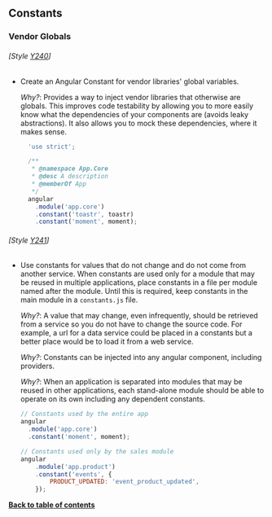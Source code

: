 ## Constants

### Vendor Globals
###### [Style [Y240](https://github.com/johnpapa/angular-styleguide/#style-y240)]

  - Create an Angular Constant for vendor libraries' global variables.

    *Why?*: Provides a way to inject vendor libraries that otherwise are globals. This improves code testability by allowing you to more easily know what the dependencies of your components are (avoids leaky abstractions). It also allows you to mock these dependencies, where it makes sense.

    ```javascript
      'use strict';

      /**
       * @namespace App.Core
       * @desc A description
       * @memberOf App
       */
      angular
        .module('app.core')
        .constant('toastr', toastr)
        .constant('moment', moment);
    ```

###### [Style [Y241](https://github.com/johnpapa/angular-styleguide/#style-y241)]

  - Use constants for values that do not change and do not come from another service. When constants are used only for a module that may be reused in multiple applications, place constants in a file per module named after the module. Until this is required, keep constants in the main module in a `constants.js` file.

    *Why?*: A value that may change, even infrequently, should be retrieved from a service so you do not have to change the source code. For example, a url for a data service could be placed in a constants but a better place would be to load it from a web service.

    *Why?*: Constants can be injected into any angular component, including providers.

    *Why?*: When an application is separated into modules that may be reused in other applications, each stand-alone module should be able to operate on its own including any dependent constants.

    ```javascript
    // Constants used by the entire app
    angular
      .module('app.core')
      .constant('moment', moment);

    // Constants used only by the sales module
    angular
        .module('app.product')
        .constant('events', {
            PRODUCT_UPDATED: 'event_product_updated',
        });
    ```

**[Back to table of contents](../README.md/#table-of-contents)**
